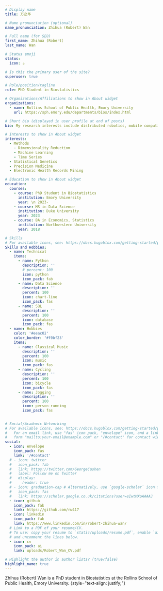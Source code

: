 ```yaml
---
# Display name
title: 万之华

# Name pronunciation (optional)
name_pronunciation: Zhihua (Robert) Wan 

# Full name (for SEO)
first_name: Zhihua (Robert)
last_name: Wan

# Status emoji
status:
  icon: ☕️

# Is this the primary user of the site?
superuser: true

# Role/position/tagline
role: PhD Student in Biostatistics

# Organizations/Affiliations to show in About widget
organizations:
  - name: Rollins School of Public Health, Emory University
    url: https://sph.emory.edu/departments/bios/index.html

# Short bio (displayed in user profile at end of posts)
bio: My research interests include distributed robotics, mobile computing and programmable matter.

# Interests to show in About widget
interests:
  - Methods
    - Dimensionality Reduction
    - Machine Learning
    - Time Series
  - Statistical Genetics
  - Precision Medicine
  - Electronic Health Records Mining

# Education to show in About widget
education:
  courses:
    - course: PhD Student in Biostatistics
      institution: Emory University
      year: \n 2023-
    - course: MS in Data Science
      institution: Duke University
      year: 2023
    - course: BA in Economics, Statistics
      institution: Northwestern University
      year: 2018

# Skills
# For available icons, see: https://docs.hugoblox.com/getting-started/page-builder/#icons
Skills and Hobbies:
  - name: Technical
    items:
      - name: Python
        description: ''
        # percent: 100
        icon: python
        icon_pack: fab
      - name: Data Science
        description: ''
        percent: 100
        icon: chart-line
        icon_pack: fas
      - name: SQL
        description: ''
        percent: 100
        icon: database
        icon_pack: fas
  - name: Hobbies
    color: '#eeac02'
    color_border: '#f0bf23'
    items:
      - name: Classical Music
        description: ''
        percent: 100
        icon: music
        icon_pack: fas
      - name: Cycling
        description: ''
        percent: 100
        icon: bicycle
        icon_pack: fas
      - name: Jogging
        description: ''
        percent: 100
        icon: person-running
        icon_pack: fas
      

# Social/Academic Networking
# For available icons, see: https://docs.hugoblox.com/getting-started/page-builder/#icons
#   For an email link, use "fas" icon pack, "envelope" icon, and a link in the
#   form "mailto:your-email@example.com" or "/#contact" for contact widget.
social:
  - icon: envelope
    icon_pack: fas
    link: '/#contact'
  # - icon: twitter
  #   icon_pack: fab
  #   link: https://twitter.com/GeorgeCushen
  #   label: Follow me on Twitter
  #   display:
  #     header: true
  # - icon: graduation-cap # Alternatively, use `google-scholar` icon from `ai` icon pack
  #   icon_pack: fas
  #   link: https://scholar.google.co.uk/citations?user=sIwtMXoAAAAJ
  - icon: github
    icon_pack: fab
    link: https://github.com/rw417
  - icon: linkedin
    icon_pack: fab
    link: https://www.linkedin.com/in/robert-zhihua-wan/
  # Link to a PDF of your resume/CV.
  # To use: copy your resume to `static/uploads/resume.pdf`, enable `ai` icons in `params.yaml`,
  # and uncomment the lines below.
  - icon: cv
    icon_pack: ai
    link: uploads/Robert_Wan_CV.pdf

# Highlight the author in author lists? (true/false)
highlight_name: true
---
```


Zhihua (Robert) Wan is a PhD student in Biostatistics at the Rollins School of Public Health, Emory University.
{style="text-align: justify;"}
